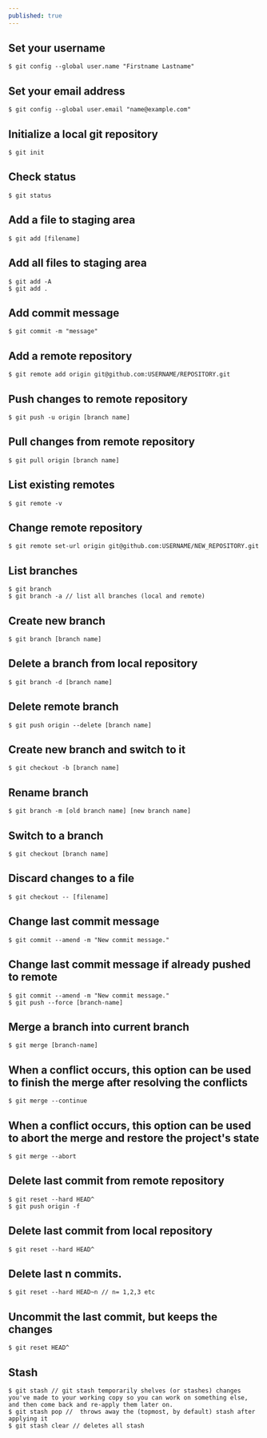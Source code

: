 ```yaml
---
published: true
---
```

## Set your username
   	$ git config --global user.name "Firstname Lastname"
## Set your email address
    $ git config --global user.email "name@example.com" 
## Initialize a local git repository 
    $ git init  
## Check status
	$ git status
## Add a file to staging area
	$ git add [filename]
## Add all files to staging area 
	$ git add -A 
    $ git add . 
## Add commit message
	$ git commit -m "message"
## Add a remote repository
    $ git remote add origin git@github.com:USERNAME/REPOSITORY.git 
## Push changes to remote repository
	$ git push -u origin [branch name] 
## Pull changes from remote repository 
	$ git pull origin [branch name] 
## List existing remotes    
	$ git remote -v
## Change remote repository
    $ git remote set-url origin git@github.com:USERNAME/NEW_REPOSITORY.git 
## List branches    
	$ git branch 
    $ git branch -a	// list all branches (local and remote)
## Create new branch 
	$ git branch [branch name]	
## Delete a branch from local repository
	$ git branch -d [branch name]
## Delete remote branch
    $ git push origin --delete [branch name]
## Create new branch and switch to it
    $ git checkout -b [branch name]	
## Rename branch
    $ git branch -m [old branch name] [new branch name] 
## Switch to a branch
	$ git checkout [branch name]
## Discard changes to a file
    $ git checkout -- [filename]
## Change last commit message 
    $ git commit --amend -m "New commit message."
## Change last commit message if already pushed to remote
    $ git commit --amend -m "New commit message."
    $ git push --force [branch-name] 
## Merge a branch into current branch
    $ git merge [branch-name]
##  When a conflict occurs, this option can be used to finish the merge after resolving the conflicts
    $ git merge --continue
## When a conflict occurs, this option can be used to abort the merge and restore the project's state
    $ git merge --abort 
## Delete last commit from remote repository
    $ git reset --hard HEAD^ 
    $ git push origin -f
## Delete last commit from local repository
	$ git reset --hard HEAD^ 
## Delete last n commits.
    $ git reset --hard HEAD~n // n= 1,2,3 etc
## Uncommit the last commit, but keeps the changes
    $ git reset HEAD^ 
## Stash 
	$ git stash // git stash temporarily shelves (or stashes) changes you've made to your working copy so you can work on something else, and then come back and re-apply them later on.
    $ git stash pop //  throws away the (topmost, by default) stash after applying it
    $ git stash clear // deletes all stash